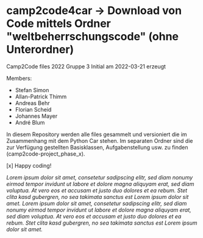 # camp2code4car -> Download von Code mittels Ordner "weltbeherrschungscode" (ohne Unterordner)
Camp2Code files 2022 Gruppe 3
Initial am 2022-03-21 erzeugt

Members: 
- Stefan Simon 
- Allan-Patrick Thimm
- Andreas Behr
- Florian Scheid
- Johannes Mayer
- André Blum

In diesem Repository werden alle files gesammelt und versioniert die im Zusammenhang mit dem Python Car stehen. Im separaten Ordner sind die zur Verfügung gestellten Basisklassen, Aufgabenstellung usw. zu finden (camp2code-project_phase_x).

[x] Happy coding!

*Lorem ipsum dolor sit amet, consetetur sadipscing elitr, sed diam nonumy eirmod tempor invidunt ut labore et dolore magna aliquyam erat, sed diam voluptua. At vero eos et accusam et justo duo dolores et ea rebum. Stet clita kasd gubergren, no sea takimata sanctus est Lorem ipsum dolor sit amet. Lorem ipsum dolor sit amet, consetetur sadipscing elitr, sed diam nonumy eirmod tempor invidunt ut labore et dolore magna aliquyam erat, sed diam voluptua. At vero eos et accusam et justo duo dolores et ea rebum. Stet clita kasd gubergren, no sea takimata sanctus est Lorem ipsum dolor sit amet.*
